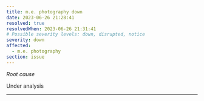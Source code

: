 ```yaml
---
title: m.e. photography down
date: 2023-06-26 21:28:41
resolved: true
resolvedWhen: 2023-06-26 21:31:41
# Possible severity levels: down, disrupted, notice
severity: down
affected:
  - m.e. photography
section: issue
---
```


*Root cause*

Under analysis

---


